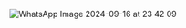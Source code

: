 
![WhatsApp Image 2024-09-16 at 23 42 09](https://github.com/user-attachments/assets/7c1eb6ae-01dc-46c8-86bb-07f781cbae1e)
